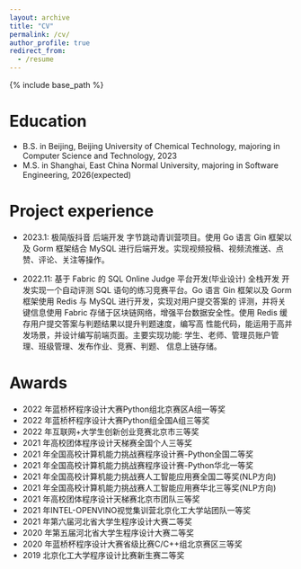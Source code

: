 ```yaml
---
layout: archive
title: "CV"
permalink: /cv/
author_profile: true
redirect_from:
  - /resume
---
```


{% include base_path %}

Education
======
* B.S. in Beijing, Beijing University of Chemical Technology, majoring in Computer Science and Technology, 2023
* M.S. in Shanghai, East China Normal University, majoring in Software Engineering, 2026(expected)

Project experience
======
* 2023.1: 极简版抖音 后端开发
字节跳动青训营项目。使用 Go 语言 Gin 框架以及 Gorm 框架结合 MySQL 进行后端开发。实现视频投稿、视频流推送、点赞、评论、关注等操作。

* 2022.11: 基于 Fabric 的 SQL Online Judge 平台开发(毕业设计) 全栈开发
开发实现一个自动评测 SQL 语句的练习竞赛平台。Go 语言 Gin 框架以及 Gorm 框架使用 Redis 与 MySQL 进行开发，实现对用户提交答案的 评测，并将关键信息使用 Fabric 存储于区块链网络，增强平台数据安全性。使用 Redis 缓存用户提交答案与判题结果以提升判题速度，编写高 性能代码，能运用于高并发场景，并设计编写前端页面。主要实现功能: 学生、老师、管理员账户管理、班级管理、发布作业、竞赛、判题、 信息上链存储。
  
Awards
======
* 2022 年蓝桥杯程序设计大赛Python组北京赛区A组一等奖
* 2022 年蓝桥杯程序设计大赛Python组全国A组三等奖
* 2022 年互联网+大学生创新创业竞赛北京市三等奖
* 2021 年高校团体程序设计天梯赛全国个人三等奖
* 2021 年全国高校计算机能力挑战赛程序设计赛-Python全国二等奖
* 2021 年全国高校计算机能力挑战赛程序设计赛-Python华北一等奖
* 2021 年全国高校计算机能力挑战赛人工智能应用赛全国二等奖(NLP方向)
* 2021 年全国高校计算机能力挑战赛人工智能应用赛华北三等奖(NLP方向)
* 2021 年高校团体程序设计天梯赛北京市团队三等奖
* 2021 年INTEL-OPENVINO视觉集训营北京化工大学站团队一等奖
* 2021 年第六届河北省大学生程序设计大赛二等奖
* 2020 年第五届河北省大学生程序设计大赛二等奖
* 2020 年蓝桥杯程序设计大赛省级比赛C/C++组北京赛区三等奖
* 2019 北京化工大学程序设计比赛新生赛二等奖
